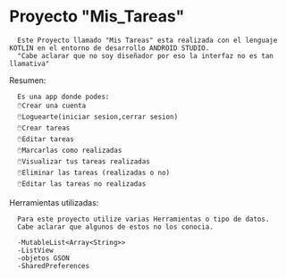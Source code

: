 # Proyecto "Mis_Tareas"
      Este Proyecto llamado "Mis Tareas" esta realizada con el lenguaje KOTLIN en el entorno de desarrollo ANDROID STUDIO.
      "Cabe aclarar que no soy diseñador por eso la interfaz no es tan llamativa"
      
Resumen:

      Es una app donde podes:
      🖱️Crear una cuenta
      🖱️Loguearte(iniciar sesion,cerrar sesion)
      🖱️Crear tareas
      🖱️Editar tareas
      🖱️Marcarlas como realizadas
      🖱️Visualizar tus tareas realizadas
      🖱️Eliminar las tareas (realizadas o no)
      🖱️Editar las tareas no realizadas

Herramientas utilizadas:

      Para este proyecto utilize varias Herramientas o tipo de datos.
      Cabe aclarar que algunos de estos no los conocia.

      -MutableList<Array<String>>
      -ListView
      -objetos GSON
      -SharedPreferences
      


      
      

